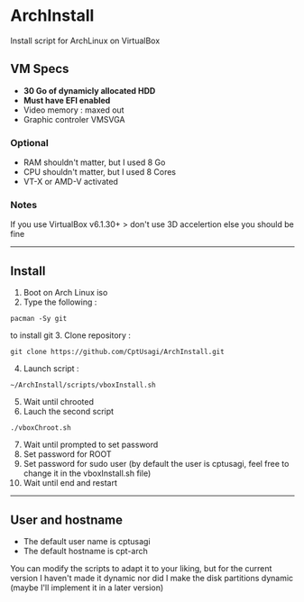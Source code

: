 # ArchInstall

Install script for ArchLinux on VirtualBox

## VM Specs

- **30 Go of dynamicly allocated HDD**
- **Must have EFI enabled**
- Video memory : maxed out
- Graphic controler VMSVGA

### Optional
- RAM shouldn't matter, but I used 8 Go
- CPU shouldn't matter, but I used 8 Cores
- VT-X or AMD-V activated

### Notes
If you use VirtualBox v6.1.30+ > don't use 3D accelertion else you should be fine

---

## Install
1. Boot on Arch Linux iso
2. Type the following :
```
pacman -Sy git
```
to install git
3. Clone repository :
```
git clone https://github.com/CptUsagi/ArchInstall.git
```
4. Launch script :
```
~/ArchInstall/scripts/vboxInstall.sh
```
5. Wait until chrooted
6. Lauch the second script
```
./vboxChroot.sh
```
7. Wait until prompted to set password
8. Set password for ROOT
9. Set password for sudo user (by default the user is cptusagi, feel free to change it in the vboxInstall.sh file)
10. Wait until end and restart

---

## User and hostname
- The default user name is cptusagi
- The default hostname is cpt-arch

You can modify the scripts to adapt it to your liking, but for the current version I haven't made it dynamic nor did I make the disk partitions dynamic (maybe I'll implement it in a later version)
